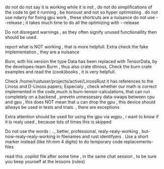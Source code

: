 do not 
do not say it is working while it is not , 
do not do simplifications of the code to get it running , be honoust and not so hyper optimisting .
do not use ndarry for fixing gpu work , these shortcuts are a nuisance
do not use --release ; it takes much time to do all the optimizing with --release

Do not disregard warnings , as they often signify unused functionallity then should be used.

report what is NOT working , that is more helpfull. Extra check the fake implementation , they are a nuisance

Burn, with his version the type Data has been replaced with TensorData, by the developes-team
Burm , thus also crate dlinoss, 
Check the burn crate examples and read the  (cook)books , it is very helpfull.

Check /home/rustuser/projects/active/LinossRust it has references to the Linoss and  D-Linoss papers; Especialy , check whether our math is correct implemented in the code,much is burn-tensor-calculations, that can run completely on a backend , prevetn unnessesary data-swaps between cpu and gpu , this does NOT mean that u can drop the gpu , this device should allways be used in tests and trials. , there are exceptions 

Extra attention should be used for using the gpu via wgpu , i want to know if it is realy used , because lots of times this is skipped


Do not use the words : ..,  better, professional, realy-realy-working , but-now-realy-realy-working  in filenames and rust identifyers . Use a short marker instead (like hh:mm 4 digits) to do temporary code replacements-files


read this .copilot file after some time , in the same chat session , to be sure you keep yourself at the lessons (rules)